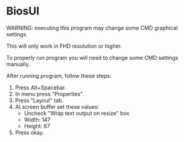 # BiosUI
WARNING: executing this program may change some CMD graphical settings.

This will only work in FHD resolution or higher.

To properly run program you will need to change some CMD settings manually.

After running program, follow these steps:
   1. Press Alt+Spacebar.
   2. In menu press "Properties".
   3. Press "Layout" tab.
   4. At screen buffer set these values:
      * Uncheck "Wrap text output on resize" box
      * Width: 147 
      * Height: 67
   5. Press okay.
